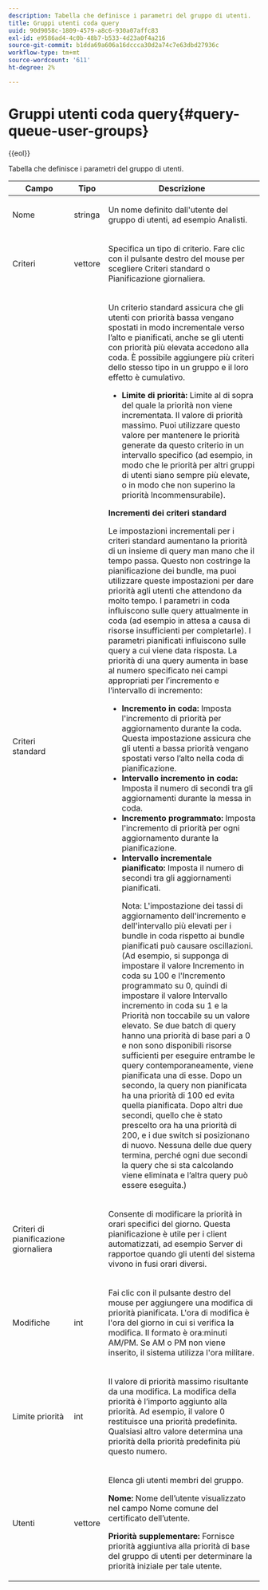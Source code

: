 ```yaml
---
description: Tabella che definisce i parametri del gruppo di utenti.
title: Gruppi utenti coda query
uuid: 90d9058c-1809-4579-a8c6-930a07affc83
exl-id: e9586ad4-4c0b-48b7-b533-4d23a0f4a216
source-git-commit: b1dda69a606a16dccca30d2a74c7e63dbd27936c
workflow-type: tm+mt
source-wordcount: '611'
ht-degree: 2%

---
```


# Gruppi utenti coda query{#query-queue-user-groups}

{{eol}}

Tabella che definisce i parametri del gruppo di utenti.

<table id="table_670A47E25A7A43F0B599BD7ABB173E69"> 
 <thead> 
  <tr> 
   <th colname="col1" class="entry"> Campo </th> 
   <th colname="col2" class="entry"> Tipo </th> 
   <th colname="col3" class="entry"> Descrizione </th> 
  </tr> 
 </thead>
 <tbody> 
  <tr> 
   <td colname="col1"> <p>Nome </p> </td> 
   <td colname="col2"> <p>stringa </p> </td> 
   <td colname="col3"> <p>Un nome definito dall'utente del gruppo di utenti, ad esempio Analisti. </p> </td> 
  </tr> 
  <tr> 
   <td colname="col1"> <p>Criteri </p> </td> 
   <td colname="col2"> <p>vettore </p> </td> 
   <td colname="col3"> <p>Specifica un tipo di criterio. Fare clic con il pulsante destro del mouse per scegliere Criteri standard o Pianificazione giornaliera. </p> </td> 
  </tr> 
  <tr> 
   <td colname="col1"> <p>Criteri standard </p> </td> 
   <td colname="col2"> </td> 
   <td colname="col3"> <p>Un criterio standard assicura che gli utenti con priorità bassa vengano spostati in modo incrementale verso l’alto e pianificati, anche se gli utenti con priorità più elevata accedono alla coda. È possibile aggiungere più criteri dello stesso tipo in un gruppo e il loro effetto è cumulativo. 
     <ul id="ul_F7F60D23DC934F61AF2183177A11FA65"> 
      <li id="li_805ED3E740814FAEBFF2B411BAB3D248"><b>Limite di priorità:</b> Limite al di sopra del quale la priorità non viene incrementata. Il valore di priorità massimo. Puoi utilizzare questo valore per mantenere le priorità generate da questo criterio in un intervallo specifico (ad esempio, in modo che le priorità per altri gruppi di utenti siano sempre più elevate, o in modo che non superino la priorità Incommensurabile). </li> 
     </ul> </p> <p> <b>Incrementi dei criteri standard</b> </p> <p>Le impostazioni incrementali per i criteri standard aumentano la priorità di un insieme di query man mano che il tempo passa. Questo non costringe la pianificazione dei bundle, ma puoi utilizzare queste impostazioni per dare priorità agli utenti che attendono da molto tempo. I parametri in coda influiscono sulle query attualmente in coda (ad esempio in attesa a causa di risorse insufficienti per completarle). I parametri pianificati influiscono sulle query a cui viene data risposta. La priorità di una query aumenta in base al numero specificato nei campi appropriati per l’incremento e l’intervallo di incremento: 
     <ul id="ul_7A5EE18CE10E4484A203B938525C806C"> 
      <li id="li_4B5CD827AF3848DA811A96C851340518"><b>Incremento in coda:</b> Imposta l'incremento di priorità per aggiornamento durante la coda. Questa impostazione assicura che gli utenti a bassa priorità vengano spostati verso l’alto nella coda di pianificazione. </li> 
      <li id="li_91CA798235234A1CAC7AB32A7FB1CE84"><b>Intervallo incremento in coda:</b> Imposta il numero di secondi tra gli aggiornamenti durante la messa in coda. </li> 
      <li id="li_079275E21ABA43B796A853624A6BDC29"><b>Incremento programmato:</b> Imposta l'incremento di priorità per ogni aggiornamento durante la pianificazione. </li> 
      <li id="li_3AE2EC3EBE6C4670BA0FA1BBD03FEBBD"><b>Intervallo incrementale pianificato:</b> Imposta il numero di secondi tra gli aggiornamenti pianificati. <p> <p>Nota: L'impostazione dei tassi di aggiornamento dell'incremento e dell'intervallo più elevati per i bundle in coda rispetto ai bundle pianificati può causare oscillazioni. (Ad esempio, si supponga di impostare il valore Incremento in coda su 100 e l'Incremento programmato su 0, quindi di impostare il valore Intervallo incremento in coda su 1 e la Priorità non toccabile su un valore elevato. Se due batch di query hanno una priorità di base pari a 0 e non sono disponibili risorse sufficienti per eseguire entrambe le query contemporaneamente, viene pianificata una di esse. Dopo un secondo, la query non pianificata ha una priorità di 100 ed evita quella pianificata. Dopo altri due secondi, quello che è stato prescelto ora ha una priorità di 200, e i due switch si posizionano di nuovo. Nessuna delle due query termina, perché ogni due secondi la query che si sta calcolando viene eliminata e l’altra query può essere eseguita.) </p> </p> </li> 
     </ul> </p> </td> 
  </tr> 
  <tr> 
   <td colname="col1"> <p>Criteri di pianificazione giornaliera </p> </td> 
   <td colname="col2"> </td> 
   <td colname="col3"> <p>Consente di modificare la priorità in orari specifici del giorno. Questa pianificazione è utile per i client automatizzati, ad esempio <span class="wintitle"> Server di rapporto</span>e quando gli utenti del sistema vivono in fusi orari diversi. </p> </td> 
  </tr> 
  <tr> 
   <td colname="col1"> <p>Modifiche </p> </td> 
   <td colname="col2"> <p>int </p> </td> 
   <td colname="col3"> <p>Fai clic con il pulsante destro del mouse per aggiungere una modifica di priorità pianificata. L'ora di modifica è l'ora del giorno in cui si verifica la modifica. Il formato è ora:minuti AM/PM. Se AM o PM non viene inserito, il sistema utilizza l'ora militare. </p> </td> 
  </tr> 
  <tr> 
   <td colname="col1"> <p>Limite priorità </p> </td> 
   <td colname="col2"> <p>int </p> </td> 
   <td colname="col3"> <p>Il valore di priorità massimo risultante da una modifica. La modifica della priorità è l’importo aggiunto alla priorità. Ad esempio, il valore 0 restituisce una priorità predefinita. Qualsiasi altro valore determina una priorità della priorità predefinita più questo numero. </p> </td> 
  </tr> 
  <tr> 
   <td colname="col1"> <p>Utenti </p> </td> 
   <td colname="col2"> <p>vettore </p> </td> 
   <td colname="col3"> <p>Elenca gli utenti membri del gruppo. </p> <p> <b>Nome:</b> Nome dell’utente visualizzato nel campo Nome comune del certificato dell’utente. </p> <p> <b>Priorità supplementare:</b> Fornisce priorità aggiuntiva alla priorità di base del gruppo di utenti per determinare la priorità iniziale per tale utente. </p> </td> 
  </tr> 
 </tbody> 
</table>
